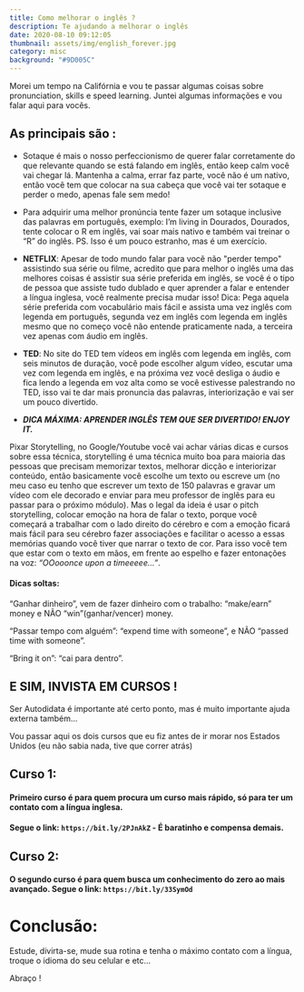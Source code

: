 ```yaml
---
title: Como melhorar o inglês ?
description: Te ajudando a melhorar o inglês
date: 2020-08-10 09:12:05
thumbnail: assets/img/english_forever.jpg
category: misc
background: "#9D005C"
---
```

Morei um tempo na Califórnia e vou te passar algumas coisas sobre pronunciation, skills e speed learning. Juntei algumas informações e vou falar aqui para vocês.

## As principais são :

* Sotaque é mais o nosso perfeccionismo de querer falar corretamente do que relevante quando se está falando em inglês, então keep calm você vai chegar lá. Mantenha a calma, errar faz parte, você não é um nativo, então você tem que colocar na sua cabeça que você vai ter sotaque e perder o medo, apenas fale sem medo!


* Para adquirir uma melhor pronúncia tente fazer um sotaque inclusive das palavras em português, exemplo: I’m living in Dourados, Dourados, tente colocar o R em inglês, vai soar mais nativo e também vai treinar o “R” do inglês. PS. Isso é um pouco estranho, mas é um exercício.


* **NETFLIX**: Apesar de todo mundo falar para você não "perder tempo" assistindo sua série ou filme, acredito que para melhor o inglês uma das melhores coisas é assistir sua série preferida em inglês, se você é o tipo de pessoa que assiste tudo dublado e quer aprender a falar e entender a língua inglesa, você realmente precisa mudar isso! Dica: Pega aquela série preferida com vocabulário mais fácil e assista uma vez inglês com legenda em português, segunda vez em inglês com legenda em inglês mesmo que no começo você não entende praticamente nada, a terceira vez apenas com áudio em inglês. 
* **TED**: No site do TED tem vídeos em inglês com legenda em inglês, com seis minutos de duração, você pode escolher algum vídeo, escutar uma vez com legenda em inglês, e na próxima vez você desliga o áudio e fica lendo a legenda em voz alta como se você estivesse palestrando no TED, isso vai te dar mais pronuncia das palavras, interiorização e vai ser um pouco divertido.


* ***DICA MÁXIMA: APRENDER INGLÊS TEM QUE SER DIVERTIDO! ENJOY IT.***

Pixar Storytelling, no Google/Youtube você vai achar várias dicas e cursos sobre essa técnica, storytelling é uma técnica muito boa para maioria das pessoas que precisam memorizar textos, melhorar dicção e interiorizar conteúdo, então basicamente você escolhe um texto ou escreve um (no meu caso eu tenho que escrever um texto de 150 palavras e gravar um vídeo com ele decorado e enviar para meu professor de inglês para eu passar para o próximo módulo). Mas o legal da ideia é usar o pitch storytelling, colocar emoção na hora de falar o texto, porque você começará a trabalhar com o lado direito do cérebro e com a emoção ficará mais fácil para seu cérebro fazer associações e facilitar o acesso a essas memórias quando você tiver que narrar o texto de cor. Para isso você tem que estar com o texto em mãos, em frente ao espelho e fazer entonações na voz: *“OOooonce upon a timeeeee…”*.

#### Dicas soltas:

“Ganhar dinheiro”, vem de fazer dinheiro com o trabalho: “make/earn” money e NÃO “win”(ganhar/vencer) money.

“Passar tempo com alguém”: “expend time with someone”, e NÃO “passed time with someone”.

“Bring it on”: “cai para dentro”.



## E SIM, INVISTA EM CURSOS ! 

Ser Autodidata é importante até certo ponto, mas é muito importante ajuda externa também...

Vou passar aqui os dois cursos que eu fiz antes de ir morar nos Estados Unidos (eu não sabia nada, tive que correr atrás)

## Curso 1:

#### Primeiro curso é para quem procura um curso mais rápido, só para ter um contato com a língua inglesa.  

#### Segue o link: `https://bit.ly/2PJnAkZ` - É baratinho e compensa demais.

## Curso 2:

#### O segundo curso é para quem busca um conhecimento do zero ao mais avançado. Segue o link: `https://bit.ly/33SymOd`



# **Conclusão:**

Estude, divirta-se, mude sua rotina e tenha o máximo contato com a língua, troque o idioma do seu celular e etc...

Abraço !